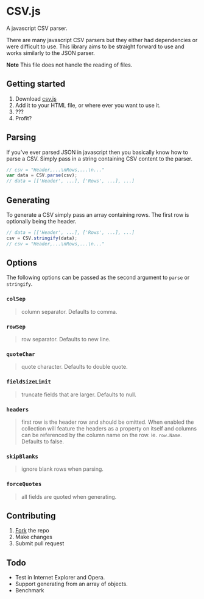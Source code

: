 CSV.js
======

A javascript CSV parser.

There are many javascript CSV parsers but they either had dependencies or were difficult to use. This library aims to be straight forward to use and works similarly to the JSON parser.

**Note** This file does not handle the reading of files.

## Getting started

1. Download [csv.js](https://raw.github.com/everydayhero/csvjs/master/csv.min.js)
2. Add it to your HTML file, or where ever you want to use it.
3. ???
4. Profit?

## Parsing

If you've ever parsed JSON in javascript then you basically know how to parse a CSV. Simply pass in a string containing CSV content to the parser.

```javascript
// csv = "Header,...\nRows,...\n..."
var data = CSV.parse(csv);
// data = [['Header', ...], ['Rows', ...], ...]
```

## Generating

To generate a CSV simply pass an array containing rows. The first row is optionally being the header.

```javascript
// data = [['Header', ...], ['Rows', ...], ...]
csv = CSV.stringify(data);
// csv = "Header,...\nRows,...\n..."
```

## Options

The following options can be passed as the second argument to `parse` or `stringify`.

### `colSep`
> column separator. Defaults to comma.

### `rowSep`
> row separator. Defaults to new line.

### `quoteChar`
> quote character. Defaults to double quote.

### `fieldSizeLimit`
> truncate fields that are larger. Defaults to null.

### `headers`
> first row is the header row and should be omitted. When enabled the collection will feature the headers as a property on itself and columns can be referenced by the column name on the row. ie. `row.Name`. Defaults to false.

### `skipBlanks`
> ignore blank rows when parsing.

### `forceQuotes`
> all fields are quoted when generating.

## Contributing

1. [Fork](https://github.com/everydayhero/csvjs/fork_select) the repo
2. Make changes
3. Submit pull request

## Todo

* Test in Internet Explorer and Opera.
* Support generating from an array of objects.
* Benchmark

